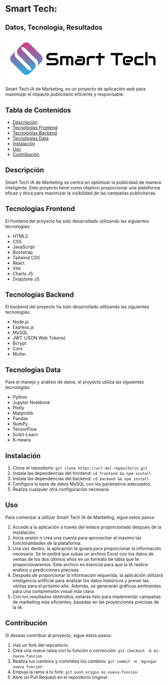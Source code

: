 # Smart Tech:
## Datos, Tecnología, Resultados
![Logo](./IA_Marketing/public/img/logo/2023-07-07_19-04.png)

Smart Tech IA de Marketing, es un proyecto de aplicación web para maximizar el
impacto publicitario eficiente y responsable.

## Tabla de Contenidos

- [Descripción](#descripción)
- [Tecnologías Frontend](#tecnologías-frontend)
- [Tecnologías Backend](#tecnologías-backend)
- [Tecnologías Data](#tecnologías-data)
- [Instalación](#instalación)
- [Uso](#uso)
- [Contribución](#contribución)

## Descripción

Smart Tech IA de Marketing se centra en optimizar la publicidad de manera inteligente. Este proyecto tiene como objetivo proporcionar una plataforma eficaz y ética para maximizar la visibilidad de las campañas publicitarias.

## Tecnologías Frontend

El frontend del proyecto ha sido desarrollado utilizando las siguientes tecnologías:

- HTML5
- CSS
- JavaScript
- Bootstrap
- Tailwind CSS
- React
- Vite
- Charts JS
- Dropzone JS

## Tecnologías Backend

El backend del proyecto ha sido desarrollado utilizando las siguientes tecnologías:

- Node.js
- Express.js
- MySQL
- JWT (JSON Web Tokens)
- Bcrypt
- Cors
- Multer

## Tecnologías Data

Para el manejo y análisis de datos, el proyecto utiliza las siguientes tecnologías:

- Python
- Jupyter Notebook
- Plotly
- Matplotlib
- Pandas
- NumPy
- TensorFlow
- Scikit-Learn
- K-means

## Instalación

1. Clona el repositorio: `git clone https://url-del-repositorio.git`
2. Instala las dependencias del frontend: `cd frontend && npm install`
3. Instala las dependencias del backend: `cd backend && npm install`
4. Configura la base de datos MySQL con los parámetros adecuados.
5. Realiza cualquier otra configuración necesaria.

## Uso

Para comenzar a utilizar Smart Tech IA de Marketing, sigue estos pasos:

1. Accede a la aplicación a través del enlace proporcionado después de la instalación.
2. Inicia sesión o crea una cuenta para aprovechar al máximo las funcionalidades de la plataforma.
3. Una vez dentro, la aplicación te guiará para proporcionar la información necesaria. Se te pedirá que subas un archivo Excel con los datos de ventas de los dos últimos años en un formato de tabla que te proporcionaremos. Este archivo es esencial para que la IA realice análisis y predicciones precisas.
4. Después de proporcionar la información requerida, la aplicación utilizará inteligencia artificial para analizar los datos históricos y prever las ventas para el próximo año. Además, se generarán gráficos pertinentes para una comprensión visual más clara.
5. Con los resultados obtenidos, estarás listo para implementar campañas de marketing más eficientes, basadas en las proyecciones precisas de la IA.

## Contribución

Si deseas contribuir al proyecto, sigue estos pasos:

1. Haz un fork del repositorio.
2. Crea una nueva rama con tu función o corrección: `git checkout -b mi-nueva-funcion`
3. Realiza tus cambios y commitea los cambios: `git commit -m 'Agregar nueva función'`
4. Empuja la rama a tu fork: `git push origin mi-nueva-funcion`
5. Abre un Pull Request en el repositorio original.

